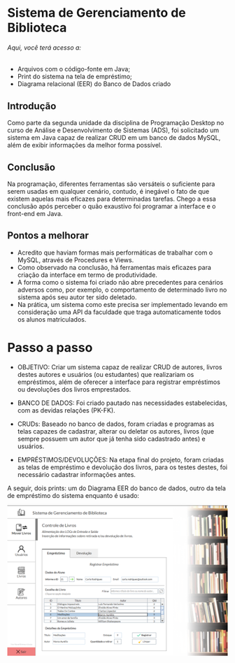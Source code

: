 # Sistema de Gerenciamento de Biblioteca

###### Aqui, você terá acesso a:
- Arquivos com o código-fonte em Java;
- Print do sistema na tela de empréstimo;
- Diagrama relacional (EER) do Banco de Dados criado

## Introdução
Como parte da segunda unidade da disciplina de Programação Desktop no curso de Análise e Desenvolvimento de Sistemas (ADS), foi solicitado um sistema em Java capaz de realizar CRUD em um banco de dados MySQL, além de exibir informações da melhor forma possível.

## Conclusão
Na programação, diferentes ferramentas são versáteis o suficiente para serem usadas em qualquer cenário, contudo, é inegável o fato de que existem aquelas mais eficazes para determinadas tarefas. Chego a essa conclusão após perceber o quão exaustivo foi programar a interface e o front-end em Java.

## Pontos a melhorar
- Acredito que haviam formas mais performáticas de trabalhar com o MySQL, através de Procedures e Views.
- Como observado na conclusão, há ferramentas mais eficazes para criação da interface em termo de produtividade.
- A forma como o sistema foi criado não abre precedentes para cenários adversos como, por exemplo, o comportamento de determinado livro no sistema após seu autor ter sido deletado.
- Na prática, um sistema como este precisa ser implementado levando em consideração uma API da faculdade que traga automaticamente todos os alunos matriculados.

# Passo a passo
- OBJETIVO: Criar um sistema capaz de realizar CRUD de autores, livros destes autores e usuários (ou estudantes) que realizariam os empréstimos, além de oferecer a interface para registrar empréstimos ou devoluções dos livros emprestados.

-  BANCO DE DADOS: Foi criado pautado nas necessidades estabelecidas, com as devidas relações (PK-FK).
-  CRUDs: Baseado no banco de dados, foram criadas e programas as telas capazes de cadastrar, alterar ou deletar os autores, livros (que sempre possuem um autor que já tenha sido cadastrado antes) e usuários.
-  EMPRÉSTIMOS/DEVOLUÇÕES: Na etapa final do projeto, foram criadas as telas de empréstimo e devolução dos livros, para os testes destes, foi necessário cadastrar informações antes.

A seguir, dois prints: um do Diagrama EER do banco de dados, outro da tela de empréstimo do sistema enquanto é usado:

![Aqui há um print do Dashboard](https://github.com/BitencourtVitor/Biblioteca/blob/master/biblioteca/screenshot_emprestimo.png)
